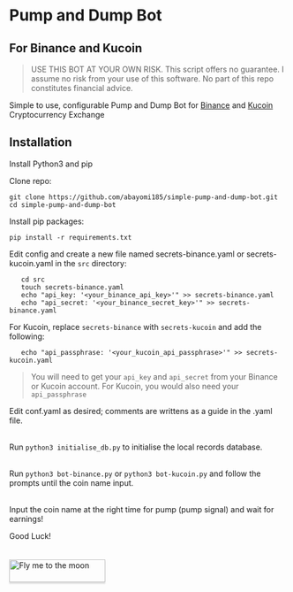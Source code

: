 # Pump and Dump Bot
## For Binance and Kucoin

> USE THIS BOT AT YOUR OWN RISK. This script offers no guarantee. I assume no risk from your use of this software. No part of this repo constitutes financial advice.

Simple to use, configurable Pump and Dump Bot for [Binance](https://binance.com) and [Kucoin](https://www.kucoin.com) Cryptocurrency Exchange

## Installation

Install Python3 and pip

Clone repo:
```
git clone https://github.com/abayomi185/simple-pump-and-dump-bot.git
cd simple-pump-and-dump-bot
```

Install pip packages:

```pip install -r requirements.txt``` 

Edit config and create a new file named secrets-binance.yaml or secrets-kucoin.yaml in the ```src``` directory:

```
   cd src
   touch secrets-binance.yaml
   echo "api_key: '<your_binance_api_key>'" >> secrets-binance.yaml
   echo "api_secret: '<your_binance_secret_key>'" >> secrets-binance.yaml
```
For Kucoin, replace ```secrets-binance``` with ```secrets-kucoin``` and add the following:
```
   echo "api_passphrase: '<your_kucoin_api_passphrase>'" >> secrets-kucoin.yaml
```

> You will need to get your ```api_key``` and ```api_secret``` from your Binance or Kucoin account.
> For Kucoin, you would also need your ```api_passphrase```

Edit conf.yaml as desired; comments are writtens as a guide in the .yaml file.  
<br/>

Run ```python3 initialise_db.py``` to initialise the local records database.  
<br/>

Run ```python3 bot-binance.py``` or ```python3 bot-kucoin.py``` and follow the prompts until the coin name input.  
<br/>

Input the coin name at the right time for pump (pump signal) and wait for earnings!

Good Luck!  
<br/>
<br/>
<a href="https://www.buymeacoffee.com/abayomi185" target="_blank"><img src="https://www.buymeacoffee.com/assets/img/custom_images/orange_img.png" alt="Fly me to the moon" style="height: 41px !important;width: 174px !important;box-shadow: 0px 3px 2px 0px rgba(190, 190, 190, 0.5) !important;-webkit-box-shadow: 0px 3px 2px 0px rgba(190, 190, 190, 0.5) !important;"></a>
